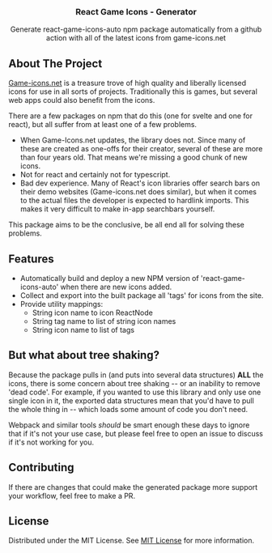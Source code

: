                          
<br/>
<div align="center">

<h3 align="center">React Game Icons - Generator</h3>
<p align="center">
Generate react-game-icons-auto npm package automatically from a github action with all of the latest icons from game-icons.net


  


</p>
</div>

 ## About The Project

[Game-icons.net](https://game-icons.net) is a treasure trove of high quality and liberally licensed icons for use in all sorts of projects. Traditionally this is games, but several web apps could also benefit from the icons.

There are a few packages on npm that do this (one for svelte and one for react), but all suffer from at least one of a few problems.
- When Game-Icons.net updates, the library does not. Since many of these are created as one-offs for their creator, several of these are more than four years old. That means we're missing a good chunk of new icons.
- Not for react and certainly not for typescript.
- Bad dev experience. Many of React's icon libraries offer search bars on their demo websites (Game-icons.net does similar), but when it comes to the actual files the developer is expected to hardlink imports. This makes it very difficult to make in-app searchbars yourself.

This package aims to be the conclusive, be all end all for solving these problems.

## Features
- Automatically build and deploy a new NPM version of 'react-game-icons-auto' when there are new icons added.
- Collect and export into the built package all 'tags' for icons from the site.
- Provide utility mappings:
  - String icon name to icon ReactNode
  - String tag name to list of string icon names
  - String icon name to list of tags

## But what about tree shaking?

Because the package pulls in (and puts into several data structures) <b>ALL</b> the icons, there is some concern about tree shaking -- or an inability to remove 'dead code'.
For example, if you wanted to use this library and only use one single icon in it, the exported data structures mean that you'd have to pull the whole thing in -- which loads some amount of code you don't need.

Webpack and similar tools *should* be smart enough these days to ignore that if it's not your use case, but please feel free to open an issue to discuss if it's not working for you.

## Contributing

If there are changes that could make the generated package more support your workflow, feel free to make a PR. 
 ## License

Distributed under the MIT License. See [MIT License](https://opensource.org/licenses/MIT) for more information.
